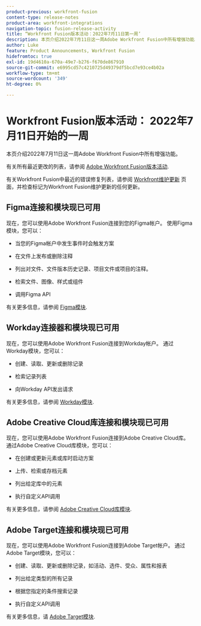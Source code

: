 ```yaml
---
product-previous: workfront-fusion
content-type: release-notes
product-area: workfront-integrations
navigation-topic: fusion-release-activity
title: “Workfront Fusion版本活动：2022年7月11日第一周’
description: 本页介绍2022年7月11日这一周Adobe Workfront Fusion中所有增强功能。
author: Luke
feature: Product Announcements, Workfront Fusion
hidefromtoc: true
exl-id: 19d4610a-670a-49e7-b276-f670de867910
source-git-commit: e6995cd57c4210725d49379df5bcd7e93ce4b02a
workflow-type: tm+mt
source-wordcount: '349'
ht-degree: 0%

---
```


# Workfront Fusion版本活动： 2022年7月11日开始的一周

本页介绍2022年7月11日这一周Adobe Workfront Fusion中所有增强功能。

有关所有最近更改的列表，请参阅 [Adobe Workfront Fusion版本活动](../../../product-announcements/product-releases/fusion-release-activity/fusion-release-activity.md).

有关Workfront Fusion中最近的错误修复列表，请参阅 [Workfront维护更新](https://experienceleague.adobe.com/docs/workfront-known-issues/releases/current-updates.html) 页面，并检查标记为Workfront Fusion维护更新的任何更新。

## Figma连接和模块现已可用

现在，您可以使用Adobe Workfront Fusion连接到您的Figma帐户。 使用Figma模块，您可以：

* 当您的Figma帐户中发生事件时会触发方案

* 在文件上发布或删除注释

* 列出对文件、文件版本历史记录、项目文件或项目的注释。

* 检索文件、图像、样式或组件

* 调用Figma API


有关更多信息，请参阅 [Figma模块](../../../workfront-fusion/apps-and-their-modules/figma-modules.md).

## Workday连接器和模块现已可用

现在，您可以使用Adobe Workfront Fusion连接到Workday帐户。 通过Workday模块，您可以：

* 创建、读取、更新或删除记录

* 检索记录列表

* 向Workday API发出请求


有关更多信息，请参阅 [Workday模块](../../../workfront-fusion/apps-and-their-modules/workday-modules.md).

## Adobe Creative Cloud库连接和模块现已可用

现在，您可以使用Adobe Workfront Fusion连接到Adobe Creative Cloud库。 通过Adobe Creative Cloud库模块，您可以：

* 在创建或更新元素或库时启动方案

* 上传、检索或存档元素

* 列出给定库中的元素

* 执行自定义API调用


有关更多信息，请参阅 [Adobe Creative Cloud库模块](../../../workfront-fusion/apps-and-their-modules/creative-cloud-libraries-modules.md).

## Adobe Target连接和模块现已可用

现在，您可以使用Adobe Workfront Fusion连接到Adobe Target帐户。 通过Adobe Target模块，您可以：

* 创建、读取、更新或删除记录，如活动、选件、受众、属性和报表

* 列出给定类型的所有记录

* 根据您指定的条件搜索记录

* 执行自定义API调用


有关更多信息，请 [Adobe Target模块](../../../workfront-fusion/apps-and-their-modules/adobe-target-modules.md).
